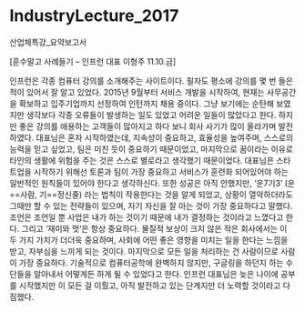 # IndustryLecture_2017
산업체특강_요약보고서

[훈수말고 사례들기 – 인프런 대표 이형주 11.10.금]

인프런은 각종 컴퓨터 강의를 소개해주는 사이트이다. 필자도 평소에 강의를 몇 번 들은 적이 있어서 잘 알고 있었다. 2015년 9월부터 서비스 개발을 시작하여, 현재는 사무공간을 확보하고 입주기업까지 선정하여 인턴까지 채용 중이다. 그냥 보기에는 순탄해 보였지만 생각보다 각종 오류들이 발생하는 일도 있었고 어려운 일들이 많았다고 한다. 하지만 좋은 강의를 애용하는 고객들이 많아지고 하다 보니 회사 사기가 많이 올라가며 발전하였다. 대표님은 혼자 시작하였는데, 지속성이 중요하고, 효율성을 높여주며, 스스로의 능력을 믿고 싶었고, 팀은 미친 듯이 중요하기 때문이었고, 마지막으로 꿈이라는 이유로 타인의 생활에 위험을 주는 것은 스스로 별로라고 생각했기 때문이었다. 대표님은 스타트업을 시작하기 위해선 토론과 팀이 가장 중요하고 서비스가 훈련화 되어있어야 하는 일반적인 원칙들이 있어야 한다고 생각하신다. 또한 성공은 아직 안했지만, ‘운7기3’ (운==사람, 기==정신줄) 라는 법칙이 작용한다는 것을 알게 되었고, 상황이 열악하더라도 그때만 할 수 있는 전략들이 있으며, 자기 자신을 잘 아는 것이 가장 중요하다고 말했다. 조언은 조언일 뿐 사업은 내가 하는 것이기 때문에 내가 결정하는 것이라고 느꼈다고 한다. 그리고 ‘재미와 멋’은 항상 중요하다. 물질적 보상이 크지 않은 작은 회사에서는 이 두 가지 가치가 더더욱 중요하며, 사회에 어떤 좋은 영향을 미치는 일을 한다는 느낌을 받고, 자부심을 느끼게 되는 것이다. 마지막으로 모든 일을 처리하는 건 사람이므로 사람이 가장 중요하다. 기술적으로 컴퓨터공학에 완벽하지 않지만, 구글링을 하던지 하는 수단들을 알아내서 어떻게든 하게 될 수 있었다고 한다. 인프런 대표님은 늦은 나이에 공부를 시작했지만 이 모든 걸 이뤘고, 아직 발전하고 있는 단계지만 더 노력할 것이라고 다짐했다. 
